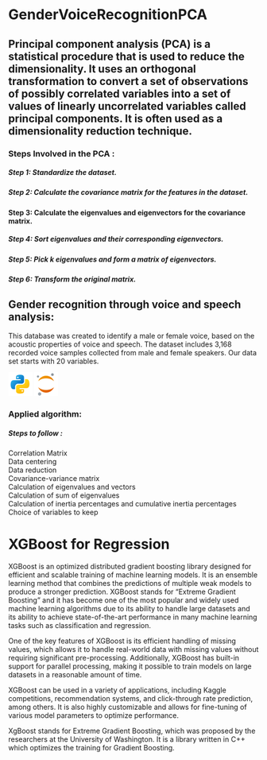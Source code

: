 # GenderVoiceRecognitionPCA

## Principal component analysis (PCA) is a statistical procedure that is used to reduce the dimensionality. It uses an orthogonal transformation to convert a set of observations of possibly correlated variables into a set of values of linearly uncorrelated variables called principal components. It is often used as a dimensionality reduction technique.

### Steps Involved in the PCA : 

##### Step 1: Standardize the dataset.

#####  Step 2: Calculate the covariance matrix for the features in the dataset.

#### Step 3: Calculate the eigenvalues and eigenvectors for the covariance matrix.

##### Step 4: Sort eigenvalues and their corresponding eigenvectors.

##### Step 5: Pick k eigenvalues and form a matrix of eigenvectors.

##### Step 6: Transform the original matrix.

## Gender recognition through voice and speech analysis:

This database was created to identify a male or female voice, based on the acoustic properties of voice and speech.
The dataset includes 3,168 recorded voice samples collected from male and female speakers.
Our data set starts with 20 variables.

![Python](Python.png) ![Jupyter](Jupyter.png)
### Applied algorithm:
##### Steps to follow :
Correlation Matrix <br>
Data centering <br>
Data reduction <br>
Covariance-variance matrix <br>
Calculation of eigenvalues and vectors <br>
Calculation of sum of eigenvalues <br>
Calculation of inertia percentages and cumulative inertia percentages <br>
Choice of variables to keep <br>

# XGBoost for Regression

XGBoost is an optimized distributed gradient boosting library designed for efficient and scalable training of machine learning models. It is an ensemble learning method that combines the predictions of multiple weak models to produce a stronger prediction. XGBoost stands for “Extreme Gradient Boosting” and it has become one of the most popular and widely used machine learning algorithms due to its ability to handle large datasets and its ability to achieve state-of-the-art performance in many machine learning tasks such as classification and regression.

One of the key features of XGBoost is its efficient handling of missing values, which allows it to handle real-world data with missing values without requiring significant pre-processing. Additionally, XGBoost has built-in support for parallel processing, making it possible to train models on large datasets in a reasonable amount of time.

XGBoost can be used in a variety of applications, including Kaggle competitions, recommendation systems, and click-through rate prediction, among others. It is also highly customizable and allows for fine-tuning of various model parameters to optimize performance.

XgBoost stands for Extreme Gradient Boosting, which was proposed by the researchers at the University of Washington. It is a library written in C++ which optimizes the training for Gradient Boosting.
